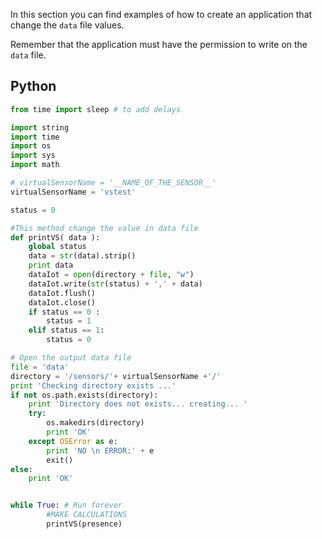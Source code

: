 In this section you can find examples of how to create an application that change the `data` file values.

Remember that the application must have the permission to write on the `data` file.

## Python

```python
from time import sleep # to add delays

import string
import time
import os
import sys
import math

# virtualSensorName = '__NAME_OF_THE_SENSOR__'
virtualSensorName = 'vstest'

status = 0

#This method change the value in data file
def printVS( data ):
	global status
	data = str(data).strip()		
	print data
	dataIot = open(directory + file, "w")
	dataIot.write(str(status) + ',' + data)
	dataIot.flush()
	dataIot.close()
	if status == 0 :
		status = 1
	elif status == 1:
		status = 0

# Open the output data file
file = 'data'
directory = '/sensors/'+ virtualSensorName +'/'
print 'Checking directory exists ...'
if not os.path.exists(directory):
	print 'Directory does not exists... creating... '
	try:
		os.makedirs(directory)
		print 'OK'
	except OSError as e:
		print 'NO \n ERROR:' + e
		exit()
else:
	print 'OK'


while True: # Run forever
		#MAKE CALCULATIONS
		printVS(presence)

```
